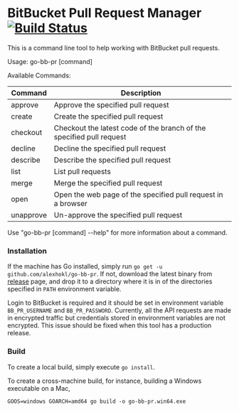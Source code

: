 # BitBucket Pull Request Manager [![Build Status](https://travis-ci.org/alexhokl/go-bb-pr.svg?branch=master)](https://travis-ci.org/alexhokl/go-bb-pr)

This is a command line tool to help working with BitBucket pull requests.

Usage:
  go-bb-pr [command]

Available Commands:

Command | Description
--- | ---
approve    | Approve the specified pull request
create     | Create the specified pull request
checkout   | Checkout the latest code of the branch of the specified pull request
decline    | Decline the specified pull request
describe   | Describe the specified pull request
list       | List pull requests
merge      | Merge the specified pull request
open       | Open the web page of the specified pull request in a browser
unapprove  | Un-approve the specified pull request

Use "go-bb-pr [command] --help" for more information about a command.

### Installation

If the machine has Go installed, simply run `go get -u
github.com/alexhokl/go-bb-pr`. If not, download the latest binary from
[release](https://github.com/alexhokl/go-bb-pr/releases) page, and drop it to
a directory where it is in of the directories specified in `PATH` environment
variable.

Login to BitBucket is required and it should be set in environment variable
`BB_PR_USERNAME` and `BB_PR_PASSWORD`. Currently, all the API requests are made
in encrypted traffic but credentials stored in environment variables are not
encrypted. This issue should be fixed when this tool has a production release.

### Build

To create a local build, simply execute `go install`.

To create a cross-machine build, for instance, building a Windows executable on
a Mac,

```console
GOOS=windows GOARCH=amd64 go build -o go-bb-pr.win64.exe
```
